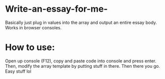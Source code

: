 # Write-an-essay-for-me-
Basically just plug in values into the array and output an entire essay body. Works in browser consoles.

# How to use:
Open up console (F12), copy and paste code into console and press enter. Then, modify the array template by putting stuff in there. Then there you go. Easy stuff lol
